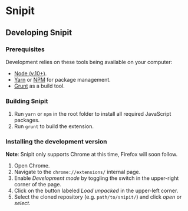 # Snipit

## Developing Snipit

### Prerequisites
Development relies on these tools being available on your computer:
 * [Node (v.10+)](https://nodejs.org/en/).
 * [Yarn](https://yarnpkg.com/) or [NPM](https://docs.npmjs.com/downloading-and-installing-node-js-and-npm) for package management.
 * [Grunt](https://gruntjs.com/) as a build tool.

### Building Snipit
 1. Run `yarn` or `npm` in the root folder to install all required JavaScript packages.
 2. Run `grunt` to build the extension.

### Installing the development version
**Note**: Snipit only supports Chrome at this time, Firefox will soon follow. 
 1. Open Chrome.
 2. Navigate to the `chrome://extensions/` internal page.
 3. Enable _Development mode_ by toggling the switch in the upper-right corner of the page.
 4. Click on the button labeled _Load unpacked_ in the upper-left corner.
 5. Select the cloned repository (e.g. `path/to/snipit/`) and click _open_ or _select_.
